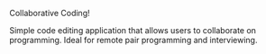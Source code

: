 Collaborative Coding!

Simple code editing application that allows users to collaborate on programming.
Ideal for remote pair programming and interviewing.
